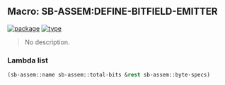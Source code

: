 ## Macro: SB-ASSEM:DEFINE-BITFIELD-EMITTER
[![package](https://img.shields.io/badge/Package-SB--ASSEM-5f9ea0.svg?style=social&colorA=999999)](../) [![type](https://img.shields.io/badge/Type-Macro-5f9ea0.svg?style=social&colorA=999999)](../#macro) 

> No description.

### Lambda list
```cl
(sb-assem::name sb-assem::total-bits &rest sb-assem::byte-specs)
```
